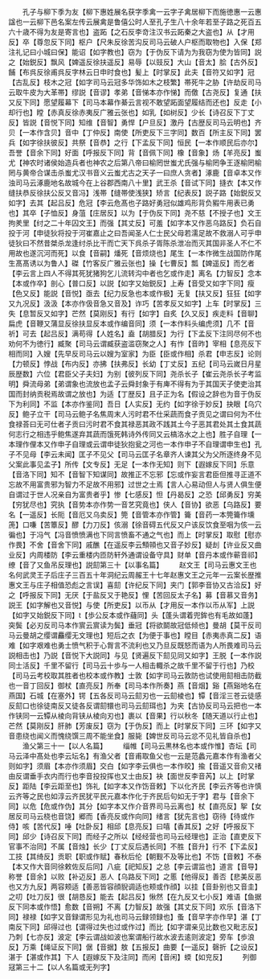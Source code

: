 <!-- { "loadSidebar": true } -->
　　孔子与柳下季为友【柳下惠姓展名获字季禽一云字子禽居柳下而施徳惠一云惠諡也一云柳下邑名案左传云展禽是鲁僖公时人至孔子生八十余年若至子路之死百五六十歳不得为友是寄言也】盗跖【之石反李竒注汉书云跖秦之大盗也】从【才用反】卒【尊忽反下同】枢户【尺朱反徐苦沟反司马云破人户枢而取物也】入保【郑注礼记曰小城曰保】能诏【如字教也】窃为【于伪反下请为为我窃为使为皆同】説之【始鋭反】飘风【婢遥反徐扶遥反】易辱【以豉反】大山【音太】脍【古外反】餔【布呉反徐甫呉反字林云日申时食也】髪上【时掌反】此夫【音符又如字】冠【古乱反】枝木之冠【如字司马云冠多华饰如木之枝繁】帯死牛之胁【许劫反司马云取牛皮为大革帯】缪説【音谬】孝弟【音悌本亦作悌】而儌【古尧反】复通【扶又反下同】愿望履幕下【司马本幕作綦云言视不敢望跖面望履结而还也】反走【小却行也】瞠【赤真反徐赤夷反广雅云张也】如乳【如树反】少长【诗召反下丁丈反】皆説【音悦下同】知维【音智】勇悍【户旦反】激丹【古歴反司马云明也】齐贝【一本作含贝】音中【丁仲反】南使【所吏反下三字同】数百【所主反下同】罢兵【如字徐扶彼反】共祭【音恭】之行【下孟反下同】恒民【一本作顺民后亦尔】吾誉【音余下同】好面【呼报反下同】背【音佩下同】橡【音象】炀【羊亮反】蚩尤【神农时诸侯始造兵者也神农之后第八帝曰榆罔世蚩尤氏强与榆罔争王逐榆罔榆罔与黄帝合谋击杀蚩尤汉书音义云蚩尤古之天子一曰庶人贪者】涿鹿【音卓本又作浊司马云涿鹿地名故城今在上谷郡西南八十里】武王杀【音试下同】摓衣【本又作缝扶恭反徐扶公反又音冯】浅帯【缝帯使浅狭】矫言【纪表反】説子路【始鋭反又如字】去其【起吕反】危冠【李云危髙也子路好勇冠似雄鸡形背负豭牛用表已勇也】其卒【子恤反】身菹【庄居反】以为【于伪反下同】尧不慈【不授子也】文王拘羑里【纣之二十年囚文王】而强【其丈反】可羞【如字本又作恶乌路反】负石自投于河【申徒狄将投于河崔嘉止之曰吾闻圣人仁士民父母若濡足故不救溺人可乎申徒狄曰不然昔桀杀龙逢纣杀比干而亡天下呉杀子胥陈杀泄冶而灭其国非圣人不仁不用故也遂沉河而死】以食【音嗣】燔死【音烦烧也】尾生【一本作微生战国防作尾生髙髙诱以为鲁人】磔【竹客反广雅云张也】操【七曹反】瓢【婢遥反】而乞者【李云言上四人不得其死犹猪狗乞儿流转沟中者也乞或作走】离名【力智反】念本【本或作卒】剖心【普口反】以説【如字又始鋭反】上寿【音受又如字下同】瘦【色又反】能説【音悦】亟去【纪力反急也本或作极】无复【扶又反】狂狂【如字又九况反】汲汲【本亦作伋音急又音及】诈巧【苦孝反又如字】上车【时掌反】三失【息暂反又如字】芒然【莫刚反】有行【如字】自炙【久又反】疾走料【音聊】扁虎【音鞭又蒲显反徐扶显反本或作编音同】须【一本作料头编虎须】几不【音祈】可去【起吕反】满苟得【人姓名】盍【胡腊反】为行【下孟反下注同尽何不也劝何不为徳行】臧聚【司马云谓臧获盗滥窃聚之人】有怍【音昨】宰相【息亮反下相而同】入嫂【先早反司马云以嫂为室家】为臣【臣或作相】杀君【申志反】论则【力顿反】悖战【布内反】亦拂【扶弗反】长幼【丁丈反】五纪【司马云嵗日月星辰歴数】六位【君臣父子夫妇】为别【彼列反下同】尧杀长子【崔云尧杀长子考监明】舜流母弟【弟谓象也流放也孟子云舜封象于有庳不得有为于其国天子使吏治其国而封纳贡税焉故谓之放也】为适【丁歴反】且子正为名【假设之辞也为音于伪反下为利同】不监【本亦作鉴同】吾日【人实反】无约【如字徐于妙反】抉眼【乌穴反】鲍子立干【司马云鲍子名焦周末人污时君不仕采蔬而食子贡见之谓曰何为不仕食禄荅曰无可仕者子贡曰污时君不食其禄恶其政不践其土今子恶其君处其土食其蔬何志行之相违乎鲍焦遂弃其蔬而饿死韩诗外传同又云槁洛水之上也】胜子自理【一本理作俚本又作申子自理或云谓申徒狄抱瓮之河也一本作申子不自理谓申生也】孔子不见母【李云未闻】匡子不见父【司马云匡子名章齐人谏其父为父所逐终身不见父案此事见孟子】所传【文专反】无足【一本作无知】则下【遐嫁反下同】乐意【音洛下同】知不【音智下知谋同】故推正不忘邪【忘或作妄言君臣但推寻正道不忘故不用富贵邪为智力不足故不用邪】过世之士焉【言人心易动但人与贤人俱生便自谓过于世人况亲自为富贵者乎】惨【七感反】怛【丹曷反】之恐【邱勇反】穷美【穷犹尽也】究执【音势本亦作势一音艺究竟也】侠人【音协】欲恶【乌路反】要名【一遥反】长阨【音厄又乌卖反】筦【音管本亦作管】籥【音药一本筦籥作壎箎】口嗛【苦簟反】醪【力刀反】侅溺【徐音碍五代反又户该反饮食至咽为侅一云徧也】于冯气【冯音愤愤满也下同言愤畜不通之气也】而上【时掌反】取慰【慰亦作畏】不舍【音舍下同】戚醮【在遥反李云顦顇也又音子妙反】疑刦【许业反又曲业反】内周楼防【李云重楼内匝防轩外通谓设备守具】财单【音丹本或作蕲音祁】缭【音了又鱼吊反理也】説劎第三十【以事名篇】
　　赵文王【司马云惠文王也名何武灵王子后庄子三百五十年洞纪云周赧王十七年赵惠文王之元年一云案长歴推惠文王与庄子相值恐彪之言误】喜劎【许纪反下同】夹门【郭李音协又古洽反】好之【呼报反下同】无厌【于盐反又于艳反】悝【苦回反太子名】募【音慕又音务】説王【如字解也又音悦】与使【所吏反】以币从【才用反一本作以币从军】上説【如字又始鋭反下同】【歩公反本或作蘕同】头【蓬头谓着兜鉾也有毛故如蓬】突鬓【必刃反司马本作賔云賔读为鬓】垂冠【将欲鬬故冠低倾也】曼胡【莫干反司马云曼胡之缨谓麤缨无文理也】短后之衣【为便于事也】瞠目【赤夷赤真二反】语难【如字艰难也勇士愤气积于心胷言不流利也又乃旦反既怒而语为人所畏难司马云説相击也】乃説【音悦下大説同】与见【贤遍反下劎见同又如字】王脱【一本作説同士活反】千里不留行【司马云十歩与一人相击輙杀之故千里不留于行也】乃校【司马云考校取其胜者也校本或作教】士敦【如字司马云敦防也试使用劎相击防截也一音丁回反】御杖【直亮反】所奉【司马本作所奏】燕【音烟】谿【燕谿地名在燕国】石城【在塞外】锷【五各反司马云劎刃也一云劎棱也】镡【音淫三苍云徒感反劎口也徐徒南反又徒各反谓劎镮也司马云劎珥也】为夹【古协反司马云把也一本作铗同一云镡从棱向背铗从棱向刃也】裹以【音果】行以秋冬【随天道以行止也】芒然【莫刚反】肝肺【芳废反】窃为【于伪反】而上【时掌反下同】三环【如字又音患绕也闻义而愧绕馔三周不能坐食】服毙【婢世反司马云忿不见礼皆自杀也】
　　渔父第三十一【以人名篇】
　　缁帷【司马云黒林名也本或作惟】杏坛【司马云泽中髙处也李云坛名】有渔父者【音甫取鱼父也一云是范蠡元嘉本作有渔者父则如字】须眉【本亦作须眉】交白【如字李云俱也一本作皎】揄【音遥又音俞又禇由反谓垂手衣内而行也李音投投挥也又士由反】袂【面世反李音芮】以上【时掌反】距陆【李云距至也】饰礼【如字本又作饬音敕】下以化齐民【李云齐等也许慎云齐等之民也如淳云齐民犹平民元嘉本作化于齐民后句如无于字】君与【音余下同】以危【危或作伪】其分【如字本又作介音界司马云离也】杖【直亮反】挐【女居反司马云桡也音饶】郷而【香亮反或作向同】绪言【犹先言也】窃待【待或作侍】咳【苦代反】唾【吐卧反】相邱【息亮反】曰嘻【香其反】之好【呼报反下同】邱少【诗召反下同】而经子之所以【经经营也司马云经理也】正治【直吏反下官事不治同】不属【音烛】长少【丁丈反后遇长同】不胜【音升】行不【下孟反】工技【其绮反】贡职【职或作赋】春秋后伦【朝觐不及等比也】不饬【音敕】不泰【本又作大音同徐敕佐反后同】八疵【祀知反】之总【李云谓监也】道言【音导】称誉【音余】以败【补迈反】恶人【乌路反下同】之慝【他得反】善否【悲美反恶也又方九反】两容颊适【善恶皆容顔貎调适也颊或作顔】以挂【音卦别也又音圭】之叨【吐刀反】很【胡恳反】能去【起吕反】愀然【在九反又七小反】难语【鱼据反下同本或作悟】愈数【音朔】不离【力智反】故强【其丈反下同】欢乐【音洛下同】禄禄【如字又音録谓形见为礼也司马云録领録也】蚤【音早字亦作早】湛【丁南反下同】邱得过也【谓得过失也过或作过】而比【如字谓亲见比数也又毗志反】乃刺【七亦反】波定【李云谓战如波也案谓船行故水波去逺则波定】旁车【歩浪反】万乘【绳证反下同】倨【音据】敖【五报反】曲要【一遥反】磬折【之设反】湛于【湛或作其】下人【遐嫁反下及注同】而闲【音闲】蝡【如兖反】
　　列御冦第三十二【以人名篇或无列字】
